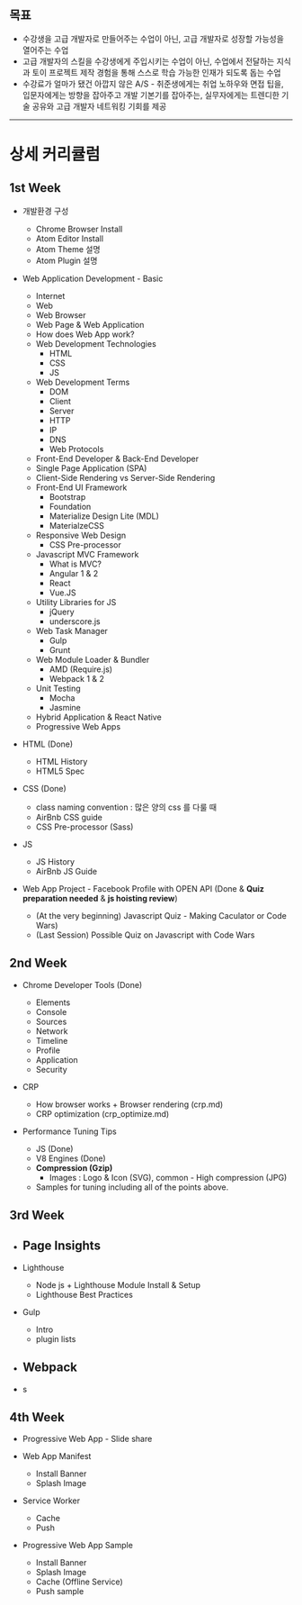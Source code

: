 ## 목표
- 수강생을 고급 개발자로 만들어주는 수업이 아닌, 고급 개발자로 성장할 가능성을 열어주는 수업
- 고급 개발자의 스킬을 수강생에게 주입시키는 수업이 아닌, 수업에서 전달하는 지식과 토이 프로젝트 제작 경험을 통해 스스로 학습 가능한 인재가 되도록 돕는 수업
- 수강료가 얼마가 됐건 아깝지 않은 A/S - 취준생에게는 취업 노하우와 면접 팁을, 입문자에게는 방향을 잡아주고 개발 기본기를 잡아주는, 실무자에게는 트렌디한 기술 공유와 고급 개발자 네트워킹 기회를 제공

---
# 상세 커리큘럼
## 1st Week
- 개발환경 구성
  - Chrome Browser Install
  - Atom Editor Install
  - Atom Theme 설명
  - Atom Plugin 설명

- Web Application Development - Basic
  - Internet
  - Web
  - Web Browser
  - Web Page & Web Application
  - How does Web App work?
  - Web Development Technologies
    - HTML
    - CSS
    - JS
  - Web Development Terms
    - DOM
    - Client
    - Server
    - HTTP
    - IP
    - DNS
    - Web Protocols
  - Front-End Developer & Back-End Developer
  - Single Page Application (SPA)
  - Client-Side Rendering vs Server-Side Rendering
  - Front-End UI Framework
    - Bootstrap
    - Foundation
    - Materialize Design Lite (MDL)
    - MaterialzeCSS
  - Responsive Web Design
    - CSS Pre-processor
  - Javascript MVC Framework
    - What is MVC?
    - Angular 1 & 2
    - React
    - Vue.JS
  - Utility Libraries for JS
    - jQuery
    - underscore.js
  - Web Task Manager
    - Gulp
    - Grunt
  - Web Module Loader & Bundler
    - AMD (Require.js)
    - Webpack 1 & 2
  - Unit Testing
    - Mocha
    - Jasmine
  - Hybrid Application & React Native
  - Progressive Web Apps

- HTML (Done)
  - HTML History
  - HTML5 Spec

- CSS (Done)
  - class naming convention : 많은 양의 css 를 다룰 때
  - AirBnb CSS guide
  - CSS Pre-processor (Sass)

- JS
  - JS History
  - AirBnb JS Guide

- Web App Project - Facebook Profile with OPEN API (Done & **Quiz preparation needed** & **js hoisting review**)
  - (At the very beginning) Javascript Quiz - Making Caculator or Code Wars)
  - (Last Session) Possible Quiz on Javascript with Code Wars

## 2nd Week
- Chrome Developer Tools (Done)
  - Elements
  - Console
  - Sources
  - Network
  - Timeline
  - Profile
  - Application
  - Security

- CRP
  - How browser works + Browser rendering (crp.md)
  - CRP optimization (crp_optimize.md)

- Performance Tuning Tips
  - JS (Done)
  - V8 Engines (Done)
  - **Compression (Gzip)**
    - Images : Logo & Icon (SVG), common - High compression (JPG)
  - Samples for tuning including all of the points above.

## 3rd Week
- Page Insights
  -

- Lighthouse
  - Node js + Lighthouse Module Install & Setup
  - Lighthouse Best Practices

- Gulp
  - Intro
  - plugin lists

- Webpack
  -

- s

## 4th Week
- Progressive Web App - Slide share

- Web App Manifest
  - Install Banner
  - Splash Image

- Service Worker
  - Cache
  - Push

- Progressive Web App Sample
  - Install Banner
  - Splash Image
  - Cache (Offline Service)
  - Push sample
